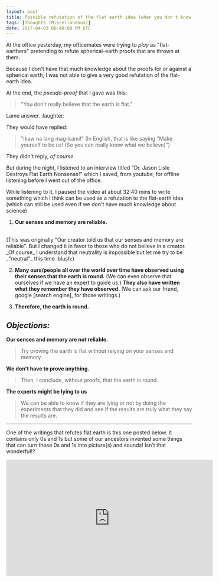 ```yaml
---
layout: post
title: Possible refutation of the flat earth idea (when you don't know science like me)
tags: [Thoughts (Miscellaneous)]
date: 2017-04-03 06:40:00 PM UTC
---
```


<!-- April 4, 2017 02:40:00 AM Philippine Time -->


At the office yesterday, my officemates were trying to _play_ as "flat-earthers" pretending to refute spherical-earth proofs that are thrown at them.

<!--more-->

Because I don't have that much knowledge about the proofs for or against a spherical earth, I was not able to give a very good refutation of the flat-earth idea.

At the end, the _pseudo-proof_ that I gave was this:

> "You don't really believe that the earth is flat."

Lame answer. :laughter:

They would have replied:

> "Ikaw na lang mag-kami!" (In English, that is like saying "Make yourself to be us! (So you can really know what we believe)")

They didn't reply, _of course_.

But during the night, I listened to an interview titled "Dr. Jason Lisle Destroys Flat Earth Nonsense!" which I saved, from youtube, for offline listening before I went out of the office.

While listening to it, I paused the video at about 32:40 mins to write something which I think can be used as a refutation to the flat-earth idea (which can still be used even if we don't have much knowledge about science)

1. **Our senses and memory are reliable.**
<br />
(This was originally "Our creator told us that our senses and memory are reliable". But I changed it in favor to those who do not believe in a creator. _Of course_ I understand that neutrality is impossible but let me try to be _"neutral"_ this time :blush:)

2. **Many ours/people all over the world over time have observed using their senses that the earth is round.** (We can even observe that ourselves if we have an expert to guide us.) **They also have written what they remember they have observed.** (We can ask our friend, google [search engine], for those writings.)

3. **Therefore, the earth is round.**

## _Objections:_

**Our senses and memory are not reliable.**
> Try proving the earth is flat without relying on your senses and memory.

**We don't have to prove anything.**
> Then, I conclude, without proofs, that the earth is round.

**The experts might be lying to us**
> We can be able to know if they are lying or not by doing the experiments that they did and see if the results are truly what they say the results are.


---

One of the writings that refutes flat earth is this one posted below. It contains only 0s and 1s but some of our ancestors invented some things that can turn these 0s and 1s into picture(s) and sounds! Isn't that wonderful!?

<iframe width="560" height="315" src="https://www.youtube.com/embed/KbYbCB5Zj_E" frameborder="0" allowfullscreen></iframe>
